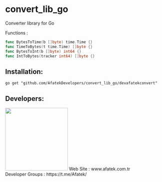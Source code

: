 # convert_lib_go

Converter library for Go

Functions :

```go
func BytesToTime(b []byte) time.Time {}
func TimeToBytes(t time.Time) []byte {}
func BytesToInt(b []byte) int64 {}
func IntToBytes(tracker int64) []byte {}
```

## Installation:

```shell
go get "github.com/AfatekDevelopers/convert_lib_go/devafatekconvert"
```

## Developers:
<img src="https://github.com/AfatekDevelopers/companyfiles/blob/master/afatek-logo.png?raw=true" width="200"/>
Web Site        : www.afatek.com.tr <br />
Developer Groups : https://t.me/Afatek/ <br />